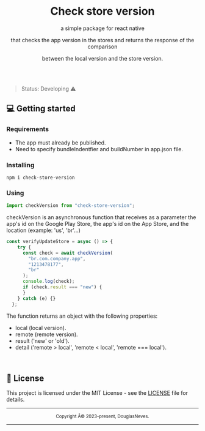 <div align="center">
  <h1>Check store version</h1>
  
  <p> a simple package for react native </> 
  <p> that checks the app version in the stores and returns the response of the comparison </>
  <p> between the local version and the store version.</>
</div>

<div align="center">
  
</div>

<br>
<br>

>Status: Developing ⚠️

## 💻 Getting started

### Requirements

- The app must already be published.
- Need to specify bundleIndentfier and buildNumber in app.json file.

### Installing

 ```npm i check-store-version```

### Using

```javascript
import checkVersion from "check-store-version";
```
checkVersion is an asynchronous function that receives as a parameter the app's id on the Google Play Store, the app's id on the App Store, and the location (example: 'us', 'br'...)
```javascript
const verifyUpdateStore = async () => {
    try {
      const check = await checkVersion(
        "br.com.company.app",
        "1213478177",
        "br"
      );
      console.log(check);
      if (check.result === "new") {
      }
    } catch (e) {}
  };
```
The function returns an object with the following properties:
- local (local version).
- remote (remote version).
- result ('new' or 'old').
- detail ('remote > local', 'remote < local', 'remote === local').
<br>

## 📝 License

This project is licensed under the MIT License - see the [LICENSE](LICENSE) file for details.

<hr>
<div align="center">
  <sub>Copyright Â© 2023-present, DouglasNeves.</sub>
</div>
<hr>
